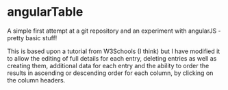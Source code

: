 # angularTable
A simple first attempt at a git repository and an experiment with angularJS - pretty basic stuff!

This is based upon a tutorial from W3Schools (I think) but I have modified it to allow the editing of full details for each entry, deleting entries as well as creating them, additional data for each entry and the ability to order the results in ascending or descending order for each column, by clicking on the column headers.
